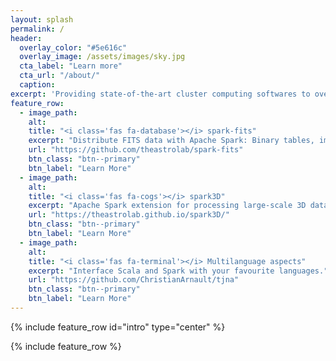 ```yaml
---
layout: splash
permalink: /
header:
  overlay_color: "#5e616c"
  overlay_image: /assets/images/sky.jpg
  cta_label: "Learn more"
  cta_url: "/about/"
  caption:
excerpt: 'Providing state-of-the-art cluster computing softwares to overcome modern science challenges'
feature_row:
  - image_path:
    alt:
    title: "<i class='fas fa-database'></i> spark-fits"
    excerpt: "Distribute FITS data with Apache Spark: Binary tables, images and more!"
    url: "https://github.com/theastrolab/spark-fits"
    btn_class: "btn--primary"
    btn_label: "Learn More"
  - image_path:
    alt:
    title: "<i class='fas fa-cogs'></i> spark3D"
    excerpt: "Apache Spark extension for processing large-scale 3D data sets: Astrophysics, High Energy Physics, Meteorology, ..."
    url: "https://theastrolab.github.io/spark3D/"
    btn_class: "btn--primary"
    btn_label: "Learn More"
  - image_path:
    alt:
    title: "<i class='fas fa-terminal'></i> Multilanguage aspects"
    excerpt: "Interface Scala and Spark with your favourite languages."
    url: "https://github.com/ChristianArnault/tjna"
    btn_class: "btn--primary"
    btn_label: "Learn More"
---
```


{% include feature_row id="intro" type="center" %}

{% include feature_row %}
